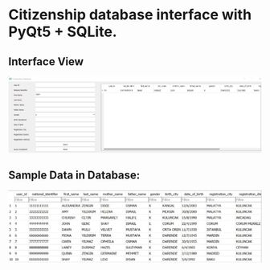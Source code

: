 # Citizenship database interface with PyQt5 + SQLite.

## Interface View
![ss-1](https://github.com/azizcanhamas/citizenship-db-gui/blob/main/imgs/ss-1.jpg)

## Sample Data in Database:
![ss-2](https://github.com/azizcanhamas/citizenship-db-gui/blob/main/imgs/ss-2.jpg)
